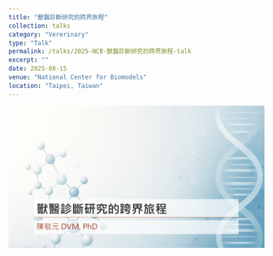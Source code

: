 ```yaml
---
title: "獸醫診斷研究的跨界旅程"
collection: talks
category: "Vererinary"
type: "Talk"
permalink: /talks/2025-NCB-獸醫診斷研究的跨界旅程-talk
excerpt: ""
date: 2025-08-15
venue: "National Center for Biomodels"
location: "Taipei, Taiwan"
---
```


![20250815 NCB](../images/20250815-ncb-talk.png)

<!--<img src='/images/20250815-ncb-talk.png' alt='20250815 NCB' style='max-width: 60%; border-radius: 10px;'>-->
